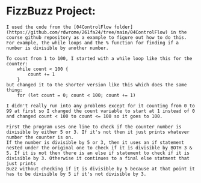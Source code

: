 
# FizzBuzz Project:
    I used the code from the [04ControlFlow folder](https://github.com/rdwrome/261fa24/tree/main/04ControlFlow) in the course github repository as a example to figure out how to do this. For example, the while loops and the % function for finding if a number is divisible by another number.

    To count from 1 to 100, I started with a while loop like this for the counter:
        while count < 100 {
            count += 1
        }
    but changed it to the shorter version like this which does the same thing:
        for (let count = 0; count < 100; count += 1)

    I didn't really run into any problems except for it counting from 0 to 99 at first so I changed the count variable to start at 1 instead of 0 and changed count < 100 to count <= 100 so it goes to 100.

    First the program uses one line to check if the counter number is divisible by either 5 or 3. If it's not then it just prints whatever number the counter is on.
    If the number is divisible by 5 or 3, then it uses an if statement nested under the original one to check if it is divisible by BOTH 3 & 5. If it is not then there is an else if statement to check if it is divisible by 3. Otherwise it continues to a final else statment that just prints 
    Buzz without checking if it is divisible by 5 because at that point it has to be divisible by 5 if it's not divisible by 3.